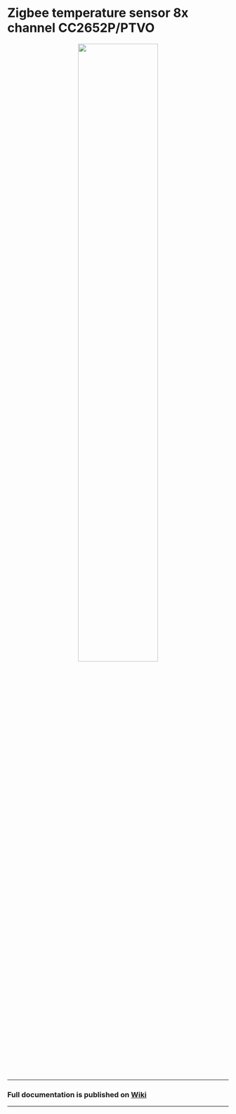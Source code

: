 # Zigbee temperature sensor 8x channel CC2652P/PTVO

<div align="center">
<img width="60%" src="./images/RFS_DS8x_wiki">
</div>

---

### Full documentation is published on [Wiki](https://github.com/DIYZi/test/wiki)

---

